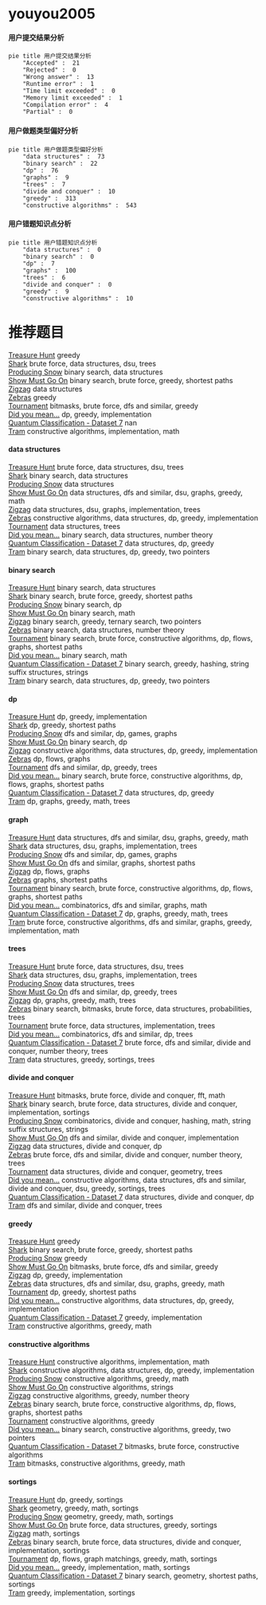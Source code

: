 # youyou2005
<!-- tabs:start -->
#### **用户提交结果分析**

```mermaid
pie title 用户提交结果分析
    "Accepted" :  21
    "Rejected" :  0
    "Wrong answer" :  13
    "Runtime error" :  1
    "Time limit exceeded" :  0
    "Memory limit exceeded" :  1
    "Compilation error" :  4
    "Partial" :  0
```
#### **用户做题类型偏好分析**

```mermaid
pie title 用户做题类型偏好分析
    "data structures" :  73
    "binary search" :  22
    "dp" :  76
    "graphs" :  9
    "trees" :  7
    "divide and conquer" :  10
    "greedy" :  313
    "constructive algorithms" :  543
```
#### **用户错题知识点分析**

```mermaid
pie title 用户错题知识点分析
    "data structures" :  0
    "binary search" :  0
    "dp" :  7
    "graphs" :  100
    "trees" :  6
    "divide and conquer" :  0
    "greedy" :  9
    "constructive algorithms" :  10
```
<!-- tabs:end -->
# 推荐题目
[Treasure Hunt](http://codeforces.com/problemset/problem/979/B)		greedy		  
[Shark](http://codeforces.com/problemset/problem/982/D)		brute force,
                        data structures,
                        dsu,
                        trees		  
[Producing Snow](http://codeforces.com/problemset/problem/923/B)		binary search,
                        data structures		  
[Show Must Go On](http://codeforces.com/problemset/problem/1250/I)		binary search,
                        brute force,
                        greedy,
                        shortest paths		  
[Zigzag](http://codeforces.com/problemset/problem/228/D)		data structures		  
[Zebras](http://codeforces.com/problemset/problem/949/A)		greedy		  
[Tournament](http://codeforces.com/problemset/problem/27/B)		bitmasks,
                        brute force,
                        dfs and similar,
                        greedy		  
[Did you mean...](https://codeforces.com/contest/860/problem/A)		dp,
                        greedy,
                        implementation		  
[Quantum Classification - Dataset 7](http://codeforces.com/problemset/problem/1357/D5)		nan		  
[Tram](http://codeforces.com/problemset/problem/746/C)		constructive algorithms,
                        implementation,
                        math		  
<!-- tabs:start -->
#### **data structures**
[Treasure Hunt](http://codeforces.com/problemset/problem/982/D)		brute force,
                        data structures,
                        dsu,
                        trees		  
[Shark](http://codeforces.com/problemset/problem/923/B)		binary search,
                        data structures		  
[Producing Snow](http://codeforces.com/problemset/problem/228/D)		data structures		  
[Show Must Go On](https://codeforces.com/contest/1509/problem/F)		data structures,
                        dfs and similar,
                        dsu,
                        graphs,
                        greedy,
                        math		  
[Zigzag](https://codeforces.com/contest/1417/problem/F)		data structures,
                        dsu,
                        graphs,
                        implementation,
                        trees		  
[Zebras](http://codeforces.com/problemset/problem/1479/B2)		constructive algorithms,
                        data structures,
                        dp,
                        greedy,
                        implementation		  
[Tournament](https://codeforces.com/contest/1434/problem/D)		data structures,
                        trees		  
[Did you mean...](http://codeforces.com/problemset/problem/1182/F)		binary search,
                        data structures,
                        number theory		  
[Quantum Classification - Dataset 7](http://codeforces.com/problemset/problem/1313/C2)		data structures,
                        dp,
                        greedy		  
[Tram](http://codeforces.com/problemset/problem/1492/C)		binary search,
                        data structures,
                        dp,
                        greedy,
                        two pointers		  
#### **binary search**
[Treasure Hunt](http://codeforces.com/problemset/problem/923/B)		binary search,
                        data structures		  
[Shark](http://codeforces.com/problemset/problem/1250/I)		binary search,
                        brute force,
                        greedy,
                        shortest paths		  
[Producing Snow](https://codeforces.com/contest/1246/problem/C)		binary search,
                        dp		  
[Show Must Go On](http://codeforces.com/problemset/problem/685/C)		binary search,
                        math		  
[Zigzag](http://codeforces.com/problemset/problem/939/E)		binary search,
                        greedy,
                        ternary search,
                        two pointers		  
[Zebras](http://codeforces.com/problemset/problem/1182/F)		binary search,
                        data structures,
                        number theory		  
[Tournament](http://codeforces.com/problemset/problem/1486/E)		binary search,
                        brute force,
                        constructive algorithms,
                        dp,
                        flows,
                        graphs,
                        shortest paths		  
[Did you mean...](http://codeforces.com/problemset/problem/1352/C)		binary search,
                        math		  
[Quantum Classification - Dataset 7](http://codeforces.com/problemset/problem/1326/D2)		binary search,
                        greedy,
                        hashing,
                        string suffix structures,
                        strings		  
[Tram](http://codeforces.com/problemset/problem/1492/C)		binary search,
                        data structures,
                        dp,
                        greedy,
                        two pointers		  
#### **dp**
[Treasure Hunt](https://codeforces.com/contest/860/problem/A)		dp,
                        greedy,
                        implementation		  
[Shark](http://codeforces.com/problemset/problem/1487/F)		dp,
                        greedy,
                        shortest paths		  
[Producing Snow](http://codeforces.com/problemset/problem/936/B)		dfs and similar,
                        dp,
                        games,
                        graphs		  
[Show Must Go On](https://codeforces.com/contest/1246/problem/C)		binary search,
                        dp		  
[Zigzag](http://codeforces.com/problemset/problem/1479/B2)		constructive algorithms,
                        data structures,
                        dp,
                        greedy,
                        implementation		  
[Zebras](http://codeforces.com/problemset/problem/1146/G)		dp,
                        flows,
                        graphs		  
[Tournament](http://codeforces.com/problemset/problem/274/B)		dfs and similar,
                        dp,
                        greedy,
                        trees		  
[Did you mean...](http://codeforces.com/problemset/problem/1486/E)		binary search,
                        brute force,
                        constructive algorithms,
                        dp,
                        flows,
                        graphs,
                        shortest paths		  
[Quantum Classification - Dataset 7](http://codeforces.com/problemset/problem/1313/C2)		data structures,
                        dp,
                        greedy		  
[Tram](http://codeforces.com/problemset/problem/1369/D)		dp,
                        graphs,
                        greedy,
                        math,
                        trees		  
#### **graph**
[Treasure Hunt](https://codeforces.com/contest/1509/problem/F)		data structures,
                        dfs and similar,
                        dsu,
                        graphs,
                        greedy,
                        math		  
[Shark](https://codeforces.com/contest/1417/problem/F)		data structures,
                        dsu,
                        graphs,
                        implementation,
                        trees		  
[Producing Snow](http://codeforces.com/problemset/problem/936/B)		dfs and similar,
                        dp,
                        games,
                        graphs		  
[Show Must Go On](http://codeforces.com/problemset/problem/1067/B)		dfs and similar,
                        graphs,
                        shortest paths		  
[Zigzag](http://codeforces.com/problemset/problem/1146/G)		dp,
                        flows,
                        graphs		  
[Zebras](https://codeforces.com/contest/1484/problem/F)		graphs,
                        shortest paths		  
[Tournament](http://codeforces.com/problemset/problem/1486/E)		binary search,
                        brute force,
                        constructive algorithms,
                        dp,
                        flows,
                        graphs,
                        shortest paths		  
[Did you mean...](http://codeforces.com/problemset/problem/711/D)		combinatorics,
                        dfs and similar,
                        graphs,
                        math		  
[Quantum Classification - Dataset 7](http://codeforces.com/problemset/problem/1369/D)		dp,
                        graphs,
                        greedy,
                        math,
                        trees		  
[Tram](http://codeforces.com/problemset/problem/1487/C)		brute force,
                        constructive algorithms,
                        dfs and similar,
                        graphs,
                        greedy,
                        implementation,
                        math		  
#### **trees**
[Treasure Hunt](http://codeforces.com/problemset/problem/982/D)		brute force,
                        data structures,
                        dsu,
                        trees		  
[Shark](https://codeforces.com/contest/1417/problem/F)		data structures,
                        dsu,
                        graphs,
                        implementation,
                        trees		  
[Producing Snow](https://codeforces.com/contest/1434/problem/D)		data structures,
                        trees		  
[Show Must Go On](http://codeforces.com/problemset/problem/274/B)		dfs and similar,
                        dp,
                        greedy,
                        trees		  
[Zigzag](http://codeforces.com/problemset/problem/1369/D)		dp,
                        graphs,
                        greedy,
                        math,
                        trees		  
[Zebras](http://codeforces.com/problemset/problem/1479/D)		binary search,
                        bitmasks,
                        brute force,
                        data structures,
                        probabilities,
                        trees		  
[Tournament](http://codeforces.com/problemset/problem/1511/C)		brute force,
                        data structures,
                        implementation,
                        trees		  
[Did you mean...](http://codeforces.com/problemset/problem/1499/F)		combinatorics,
                        dfs and similar,
                        dp,
                        trees		  
[Quantum Classification - Dataset 7](http://codeforces.com/problemset/problem/1491/E)		brute force,
                        dfs and similar,
                        divide and conquer,
                        number theory,
                        trees		  
[Tram](http://codeforces.com/problemset/problem/1466/D)		data structures,
                        greedy,
                        sortings,
                        trees		  
#### **divide and conquer**
[Treasure Hunt](http://codeforces.com/problemset/problem/850/E)		bitmasks,
                        brute force,
                        divide and conquer,
                        fft,
                        math		  
[Shark](http://codeforces.com/problemset/problem/1461/D)		binary search,
                        brute force,
                        data structures,
                        divide and conquer,
                        implementation,
                        sortings		  
[Producing Snow](http://codeforces.com/problemset/problem/1466/G)		combinatorics,
                        divide and conquer,
                        hashing,
                        math,
                        string suffix structures,
                        strings		  
[Show Must Go On](http://codeforces.com/problemset/problem/1490/D)		dfs and similar,
                        divide and conquer,
                        implementation		  
[Zigzag](https://codeforces.com/contest/1483/problem/C)		data structures,
                        divide and conquer,
                        dp		  
[Zebras](http://codeforces.com/problemset/problem/1491/E)		brute force,
                        dfs and similar,
                        divide and conquer,
                        number theory,
                        trees		  
[Tournament](http://codeforces.com/problemset/problem/1303/G)		data structures,
                        divide and conquer,
                        geometry,
                        trees		  
[Did you mean...](http://codeforces.com/problemset/problem/1494/D)		constructive algorithms,
                        data structures,
                        dfs and similar,
                        divide and conquer,
                        dsu,
                        greedy,
                        sortings,
                        trees		  
[Quantum Classification - Dataset 7](http://codeforces.com/problemset/problem/1482/E)		data structures,
                        divide and conquer,
                        dp		  
[Tram](http://codeforces.com/problemset/problem/566/C)		dfs and similar,
                        divide and conquer,
                        trees		  
#### **greedy**
[Treasure Hunt](http://codeforces.com/problemset/problem/979/B)		greedy		  
[Shark](http://codeforces.com/problemset/problem/1250/I)		binary search,
                        brute force,
                        greedy,
                        shortest paths		  
[Producing Snow](http://codeforces.com/problemset/problem/949/A)		greedy		  
[Show Must Go On](http://codeforces.com/problemset/problem/27/B)		bitmasks,
                        brute force,
                        dfs and similar,
                        greedy		  
[Zigzag](https://codeforces.com/contest/860/problem/A)		dp,
                        greedy,
                        implementation		  
[Zebras](https://codeforces.com/contest/1509/problem/F)		data structures,
                        dfs and similar,
                        dsu,
                        graphs,
                        greedy,
                        math		  
[Tournament](http://codeforces.com/problemset/problem/1487/F)		dp,
                        greedy,
                        shortest paths		  
[Did you mean...](http://codeforces.com/problemset/problem/1479/B2)		constructive algorithms,
                        data structures,
                        dp,
                        greedy,
                        implementation		  
[Quantum Classification - Dataset 7](http://codeforces.com/problemset/problem/1132/A)		greedy,
                        implementation		  
[Tram](http://codeforces.com/problemset/problem/468/A)		constructive algorithms,
                        greedy,
                        math		  
#### **constructive algorithms**
[Treasure Hunt](http://codeforces.com/problemset/problem/746/C)		constructive algorithms,
                        implementation,
                        math		  
[Shark](http://codeforces.com/problemset/problem/1479/B2)		constructive algorithms,
                        data structures,
                        dp,
                        greedy,
                        implementation		  
[Producing Snow](http://codeforces.com/problemset/problem/468/A)		constructive algorithms,
                        greedy,
                        math		  
[Show Must Go On](http://codeforces.com/problemset/problem/1400/A)		constructive algorithms,
                        strings		  
[Zigzag](https://codeforces.com/contest/1397/problem/C)		constructive algorithms,
                        greedy,
                        number theory		  
[Zebras](http://codeforces.com/problemset/problem/1486/E)		binary search,
                        brute force,
                        constructive algorithms,
                        dp,
                        flows,
                        graphs,
                        shortest paths		  
[Tournament](http://codeforces.com/problemset/problem/1493/A)		constructive algorithms,
                        greedy		  
[Did you mean...](http://codeforces.com/problemset/problem/1463/D)		binary search,
                        constructive algorithms,
                        greedy,
                        two pointers		  
[Quantum Classification - Dataset 7](https://codeforces.com/contest/1456/problem/B)		bitmasks,
                        brute force,
                        constructive algorithms		  
[Tram](http://codeforces.com/problemset/problem/1492/D)		bitmasks,
                        constructive algorithms,
                        greedy,
                        math		  
#### **sortings**
[Treasure Hunt](http://codeforces.com/problemset/problem/1455/D)		dp,
                        greedy,
                        sortings		  
[Shark](https://codeforces.com/contest/1496/problem/C)		geometry,
                        greedy,
                        math,
                        sortings		  
[Producing Snow](http://codeforces.com/problemset/problem/1495/A)		geometry,
                        greedy,
                        math,
                        sortings		  
[Show Must Go On](http://codeforces.com/problemset/problem/1497/A)		brute force,
                        data structures,
                        greedy,
                        sortings		  
[Zigzag](http://codeforces.com/problemset/problem/1427/A)		math,
                        sortings		  
[Zebras](http://codeforces.com/problemset/problem/1461/D)		binary search,
                        brute force,
                        data structures,
                        divide and conquer,
                        implementation,
                        sortings		  
[Tournament](http://codeforces.com/problemset/problem/1437/C)		dp,
                        flows,
                        graph matchings,
                        greedy,
                        math,
                        sortings		  
[Did you mean...](http://codeforces.com/problemset/problem/1473/A)		greedy,
                        implementation,
                        math,
                        sortings		  
[Quantum Classification - Dataset 7](http://codeforces.com/problemset/problem/1486/B)		binary search,
                        geometry,
                        shortest paths,
                        sortings		  
[Tram](http://codeforces.com/problemset/problem/1480/B)		greedy,
                        implementation,
                        sortings		  
<!-- tabs:end -->
